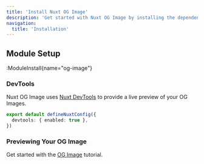 ```yaml
---
title: 'Install Nuxt OG Image'
description: 'Get started with Nuxt OG Image by installing the dependency to your project.'
navigation:
  title: 'Installation'
---
```


## Module Setup

:ModuleInstall{name="og-image"}

### DevTools

Nuxt OG Image uses [Nuxt DevTools](https://devtools.nuxt.com/) to provide a live preview of your OG Images.

```ts [nuxt.config.ts]
export default defineNuxtConfig({
  devtools: { enabled: true },
})
```

### Previewing Your OG Image

Get started with the [OG Image](/docs/og-image/getting-started/getting-familar-with-nuxt-og-image) tutorial.

